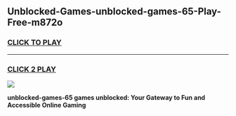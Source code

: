 
## Unblocked-Games-unblocked-games-65-Play-Free-m872o
<h3>
<a href="https://premium76.site?title=unblocked-games-65&ref=23A">CLICK TO PLAY</a></h3>
<hr>

<h3>
<a href="https://premium76.site?title=unblocked-games-65&ref=23A">CLICK 2 PLAY</a>
  
</h3>

<a href="https://premium76.site?title=unblocked-games-65&ref=23A"><img src="https://clearcache.store/games.png"></a>


**unblocked-games-65 games unblocked: Your Gateway to Fun and Accessible Online Gaming**
